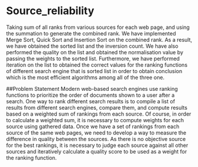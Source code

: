 # Source_reliability

Taking sum of all ranks from various sources for each web page, and using the summation to generate the
combined rank. We have implemented Merge Sort, Quick Sort and Insertion Sort on the combined rank. As
a result, we have obtained the sorted list and the inversion count. We have also performed the quality on
the list and obtained the normalisation value by passing the weights to the sorted list. Furthermore, we have
performed iteration on the list to obtained the correct values for the ranking functions of different search engine
that is sorted list in order to obtain conclusion which is the most efficient algorithms among all of the three
one.

##Problem Statement
Modern web-based search engines use ranking functions to prioritize the order of documents shown to a user
after a search. One way to rank different search results is to compile a list of results from different search
engines, compare them, and compute results based on a weighted sum of rankings from each source. Of course,
in order to calculate a weighted sum, it is necessary to compute weights for each source using gathered data.
Once we have a set of rankings from each source of the same web pages, we need to develop a way to measure the
difference in quality between the sources. As there is no objective source for the best rankings, it is necessary
to judge each source against all other sources and iteratively calculate a quality score to be used as a weight
for the ranking function.
